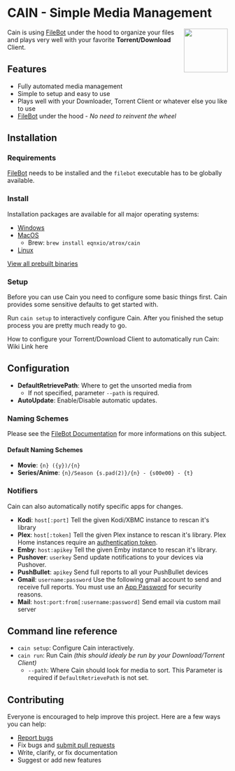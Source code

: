# CAIN - Simple Media Management
[<img src="https://files.atrox.me/selif/scroll.png" align="right" width="100">](https://github.com/Atrox/cain)

Cain is using [FileBot][filebot] under the hood to organize your files and plays very well with your favorite **Torrent/Download** Client.

## Features
- Fully automated media management
- Simple to setup and easy to use
- Plays well with your Downloader, Torrent Client or whatever else you like to use
- [FileBot][filebot] under the hood - *No need to reinvent the wheel*

## Installation

### Requirements
[FileBot][filebot] needs to be installed and the `filebot` executable has to be globally available.

### Install
Installation packages are available for all major operating systems:
- [Windows][dl-win]
- [MacOS][dl-mac]
    - Brew: `brew install eqnxio/atrox/cain`
- [Linux][dl-linux]

[View all prebuilt binaries][dl-page]

### Setup
Before you can use Cain you need to configure some basic things first. Cain provides some sensitive defaults to get started with.

Run `cain setup` to interactively configure Cain. After you finished the setup process you are pretty much ready to go.

How to configure your Torrent/Download Client to automatically run Cain: Wiki Link here

## Configuration
- **DefaultRetrievePath**: Where to get the unsorted media from
    - If not specified, parameter `--path` is required.
- **AutoUpdate**: Enable/Disable automatic updates.

### Naming Schemes
Please see the [FileBot Documentation][filebot-naming] for more informations on this subject.

#### Default Naming Schemes
- **Movie**: `{n} ({y})/{n}`
- **Series/Anime**: `{n}/Season {s.pad(2)}/{n} - {s00e00} - {t}`

### Notifiers
Cain can also automatically notify specific apps for changes.

- **Kodi**: `host[:port]` Tell the given Kodi/XBMC instance to rescan it's library
- **Plex**: `host[:token]` Tell the given Plex instance to rescan it's library. Plex Home instances require an [authentication token](https://support.plex.tv/hc/en-us/articles/204059436-Finding-your-account-token-X-Plex-Token).
- **Emby**: `host:apikey` Tell the given Emby instance to rescan it's library.
- **Pushover**: `userkey` Send update notifications to your devices via Pushover.
- **PushBullet**: `apikey` Send full reports to all your PushBullet devices
- **Gmail**: `username:password` Use the following gmail account to send and receive full reports. You must use an [App Password](https://support.google.com/accounts/answer/185833?hl=en) for security reasons.
- **Mail**: `host:port:from[:username:password]` Send email via custom mail server

## Command line reference
- `cain setup`: Configure Cain interactively.
- `cain run`: Run Cain *(this should idealy be run by your Download/Torrent Client)*
    - `--path`: Where Cain should look for media to sort. This Parameter is required if `DefaultRetrievePath` is not set.

## Contributing

Everyone is encouraged to help improve this project. Here are a few ways you can help:

- [Report bugs](https://github.com/atrox/cain/issues)
- Fix bugs and [submit pull requests](https://github.com/atrox/cain/pulls)
- Write, clarify, or fix documentation
- Suggest or add new features

[dl-win]: https://bin.equinox.io/c/Dyvh1T2kPn/cain-stable-windows-amd64.msi
[dl-mac]: https://bin.equinox.io/c/Dyvh1T2kPn/cain-stable-darwin-amd64.pkg
[dl-linux]: https://dl.equinox.io/atrox/cain/stable
[dl-page]: https://dl.equinox.io/atrox/cain/stable

[filebot]: http://www.filebot.net/
[filebot-naming]: http://www.filebot.net/naming.html
